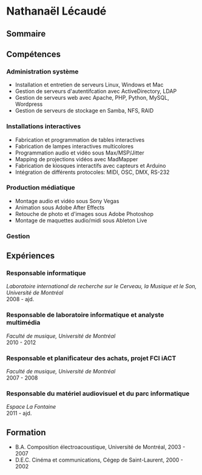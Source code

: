 # Nathanaël Lécaudé

## Sommaire

## Compétences

### Administration système
- Installation et entretien de serveurs Linux, Windows et Mac
- Gestion de serveurs d'autentifcation avec ActiveDirectory, LDAP
- Gestion de serveurs web avec Apache, PHP, Python, MySQL, Wordpress
- Gestion de serveurs de stockage en Samba, NFS, RAID

### Installations interactives
- Fabrication et programmation de tables interactives
- Fabrication de lampes interactives multicolores
- Programmation audio et vidéo sous Max/MSP/Jitter
- Mapping de projections vidéos avec MadMapper
- Fabrication de kiosques interactifs avec capteurs et Arduino
- Intégration de différents protocoles: MIDI, OSC, DMX, RS-232

### Production médiatique
- Montage audio et vidéo sous Sony Vegas
- Animation sous Adobe After Effects
- Retouche de photo et d'images sous Adobe Photoshop
- Montage de maquettes audio/midi sous Ableton Live

### Gestion

## Expériences

### Responsable informatique  
*Laboratoire international de recherche sur le Cerveau, la Musique et le Son, Université de Montréal*  
2008 - ajd.

### Responsable de laboratoire informatique et analyste multimédia  
*Faculté de musique, Université de Montréal*   
2010 - 2012

### Responsable et planificateur des achats, projet FCI iACT  
*Faculté de musique, Université de Montréal*  
2007 - 2008

### Responsable du matériel audiovisuel et du parc informatique  
*Espace La Fontaine*  
2011 - ajd.

## Formation

- B.A. Composition électroacoustique, Université de Montréal, 2003 - 2007
- D.E.C. Cinéma et communications, Cégep de Saint-Laurent, 2000 - 2002